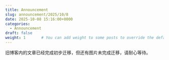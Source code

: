 ```yaml
---
title: Announcement
slug: announcement/2025/10/8
date: 2025-10-08 15:16:00+0000
categories:
  - Announcement
draft: false
weight: 1       # You can add weight to some posts to override the default sorting (date descending)
---
```


旧博客内的文章已经完成初步迁移，但还有图片未完成迁移，请耐心等待。
